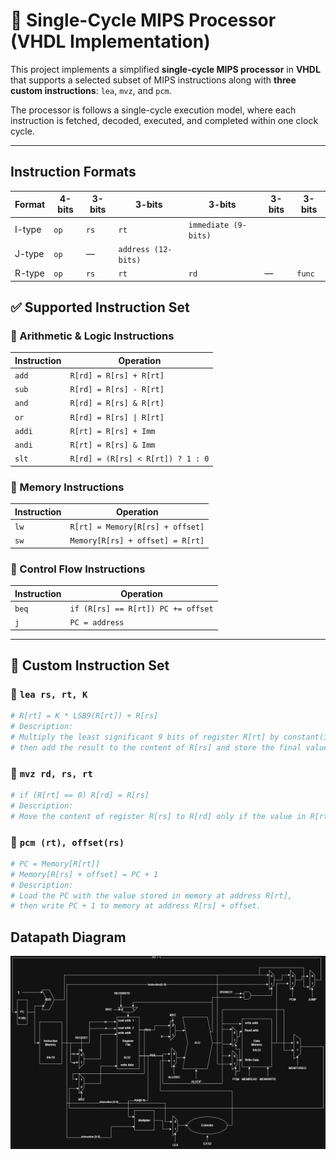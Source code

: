 # 🧠 Single-Cycle MIPS Processor (VHDL Implementation)

This project implements a simplified **single-cycle MIPS processor** in **VHDL** that supports a selected subset of MIPS instructions along with **three custom instructions**: `lea`, `mvz`, and `pcm`.

The processor is follows a single-cycle execution model, where each instruction is fetched, decoded, executed, and completed within one clock cycle.

---
## Instruction Formats
| Format  | 4-bits | 3-bits | 3-bits | 3-bits       | 3-bits       | 3-bits |
|---------|--------|--------|--------|--------------|--------------|--------|
| I-type  | `op`   | `rs`   | `rt`   |               `immediate (9-bits)`   |
| J-type  | `op`   | —      |                    `address (12-bits)`        |
| R-type  | `op`   | `rs`   | `rt`   | `rd`         |  —           | `func` |

## ✅ Supported Instruction Set

### 🔹 Arithmetic & Logic Instructions
| Instruction | Operation                          |
|-------------|-------------------------------------|
| `add`       | `R[rd] = R[rs] + R[rt]`            |
| `sub`       | `R[rd] = R[rs] - R[rt]`            |
| `and`       | `R[rd] = R[rs] & R[rt]`            |
| `or`        | `R[rd] = R[rs] \| R[rt]`            |
| `addi`      | `R[rt] = R[rs] + Imm`              |
| `andi`      | `R[rt] = R[rs] & Imm`              |
| `slt`       | `R[rd] = (R[rs] < R[rt]) ? 1 : 0`   |

### 🔹 Memory Instructions
| Instruction | Operation                           |
|-------------|--------------------------------------|
| `lw`        | `R[rt] = Memory[R[rs] + offset]`    |
| `sw`        | `Memory[R[rs] + offset] = R[rt]`    |

### 🔹 Control Flow Instructions
| Instruction | Operation                          |
|-------------|-------------------------------------|
| `beq`       | `if (R[rs] == R[rt]) PC += offset` |
| `j`         | `PC = address`                     |

---

## 🧪 Custom Instruction Set

### 🔸 `lea rs, rt, K`
```mips
# R[rt] = K * LSB9(R[rt]) + R[rs]
# Description:
# Multiply the least significant 9 bits of register R[rt] by constant(immediate) K,
# then add the result to the content of R[rs] and store the final value in R[rt].
```

### 🔸 `mvz rd, rs, rt`
```mips
# if (R[rt] == 0) R[rd] = R[rs]
# Description:
# Move the content of register R[rs] to R[rd] only if the value in R[rt] is zero.
```

### 🔸 `pcm (rt), offset(rs)`
```mips
# PC = Memory[R[rt]]
# Memory[R[rs] + offset] = PC + 1
# Description:
# Load the PC with the value stored in memory at address R[rt],
# then write PC + 1 to memory at address R[rs] + offset.
```
## Datapath Diagram
![Datapath Diagram](./docs/datapath.png)
